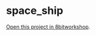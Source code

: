 space_ship
=====

[Open this project in 8bitworkshop](http://8bitworkshop.com/redir.html?platform=verilog&githubURL=https%3A%2F%2Fgithub.com%2FYosiky%2Fspace_ship&file=test_hvsync.v).
